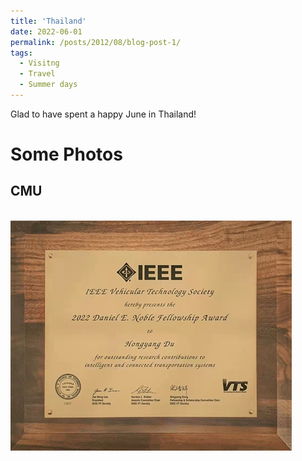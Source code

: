 ```yaml
---
title: 'Thailand'
date: 2022-06-01
permalink: /posts/2012/08/blog-post-1/
tags:
  - Visitng
  - Travel
  - Summer days
---
```


Glad to have spent a happy June in Thailand!

Some Photos
======

CMU
------
<br/><img src='/images/VTS.jpg'>